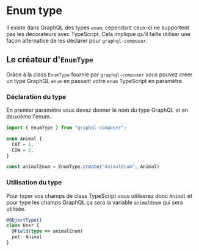 # Enum type
Il existe dans GraphQL des types `enum`, cependant ceux-ci ne supportent pas les décorateurs avec TypeScript. Cela implique qu'il faille utiliser une façon alternative de les déclarer pour `graphql-composer`.

## Le créateur d'`EnumType`
Grâce à la class `EnumType` fournie par `graphql-composer` vous pouvez créer un type GraphQL `enum` en passant votre `enum` TypeScript en paramètre.  

### Déclaration du type
En premier paramètre vous devez donner le nom du type GraphQL et en deuxième l'enum.

```ts
import { EnumType } from "graphql-composer";

enum Animal {
  CAT = 1,
  COW = 2,
}

const animalEnum = EnumType.create("AnimalEnum", Animal)
```

### Utilisation du type
Pour typer vos champs de class TypeScript vous utiliserez donc `Animal` et pour type les champs GraphQL ça sera la variable `animalEnum` qui sera utilisée.

```ts
@ObjectType()
class User {
  @Field(type => animalEnum)
  pet: Animal
}
```